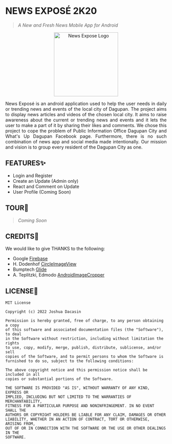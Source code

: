 # NEWS EXPOSÉ 2K20

> _A New and Fresh News Mobile App for Android_

<p align="center"><img alt="News Expose Logo" src="https://raw.githubusercontent.com/codewithJosh/NewsExpose2k20/main/app/src/main/res/drawable/ic_logo.png" width="200"/></p>

<p align="justify">News Exposé is an android application used to help the user needs in daily or trending news and events of the local city of Dagupan. The project aims to display news articles and videos of the chosen local city. It aims to raise awareness about the current or trending news and events and it lets the user to make a part of it by sharing their likes and comments. We chose this project to cope the problem of Public Information Office Dagupan City and What's Up Dagupan Facebook page. Furthermore, there is no such combination of news app and social media made intentionally. Our mission and vision is to group every resident of the Dagupan City as one.</p>

## FEATURES:sparkles:
- Login and Register
- Create an Update (Admin only)
- React and Comment on Update
- User Profile (Coming Soon)

## TOUR:eyes:
> _Coming Soon_

## CREDITS:tada:
We would like to give THANKS to the following:
- Google [Firebase][1]
- H. Dodenhof [CircleImageView][2]
- Bumptech [Glide][3]
- A. Teplitzki, Edmodo [AndroidImageCropper][4]

## LICENSE:memo:

    MIT License

    Copyright (c) 2022 Joshua Dacasin

    Permission is hereby granted, free of charge, to any person obtaining a copy
    of this software and associated documentation files (the "Software"), to deal
    in the Software without restriction, including without limitation the rights
    to use, copy, modify, merge, publish, distribute, sublicense, and/or sell
    copies of the Software, and to permit persons to whom the Software is
    furnished to do so, subject to the following conditions:

    The above copyright notice and this permission notice shall be included in all
    copies or substantial portions of the Software.

    THE SOFTWARE IS PROVIDED "AS IS", WITHOUT WARRANTY OF ANY KIND, EXPRESS OR
    IMPLIED, INCLUDING BUT NOT LIMITED TO THE WARRANTIES OF MERCHANTABILITY,
    FITNESS FOR A PARTICULAR PURPOSE AND NONINFRINGEMENT. IN NO EVENT SHALL THE
    AUTHORS OR COPYRIGHT HOLDERS BE LIABLE FOR ANY CLAIM, DAMAGES OR OTHER
    LIABILITY, WHETHER IN AN ACTION OF CONTRACT, TORT OR OTHERWISE, ARISING FROM,
    OUT OF OR IN CONNECTION WITH THE SOFTWARE OR THE USE OR OTHER DEALINGS IN THE
    SOFTWARE.
    
[1]: https://firebase.google.com/
[2]: https://github.com/hdodenhof/CircleImageView
[3]: https://github.com/bumptech/glide
[4]: https://github.com/ArthurHub/Android-Image-Cropper
